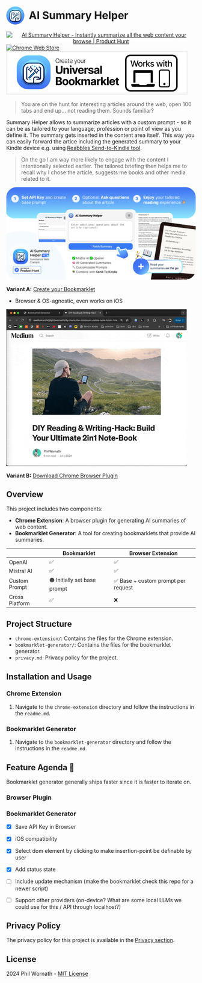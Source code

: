 <link href="style.css" rel="stylesheet">
<!-- # ![Icon](chrome-extension/icons/icon48.png) AI Summary Helper  -->
<h1 style="display: flex; align-content: center; align-items: center; gap: 12px;"><img src="icon.svg" style="width:48px; height:48px">AI Summary Helper</h1>
<a href="https://www.producthunt.com/posts/ai-summary-helper?embed=true&utm_source=badge-featured&utm_medium=badge&utm_souce=badge-ai&#0045;summary&#0045;helper" target="_blank"><img src="https://api.producthunt.com/widgets/embed-image/v1/featured.svg?post_id=461601&theme=dark" alt="AI&#0032;Summary&#0032;Helper - Instantly&#0032;summarize&#0032;all&#0032;the&#0032;web&#0032;content&#0032;your&#0032;browse | Product Hunt" style="width: 250px; height: 54px;text-align: center;" width="250" height="54" /></a> 
<a href="https://chrome.google.com/webstore/detail/ai-summary-helper-summari/hldbejcjaedipeegjcinmhejdndchkmb" target="_blank"><img src="https://storage.googleapis.com/web-dev-uploads/image/WlD8wC6g8khYWPJUsQceQkhXSlv1/iNEddTyWiMfLSwFD6qGq.png" alt="Chrome Web Store" style="width: 206px; height: 58px;text-align: center;" width="206" height="58" /></a><a href="https://philffm.github.io/ai-summary-helper/bookmarklet-generator/" target="_blank"><img src="createBookmarklet.svg" alt="Create Bookmarklet" /></a>



>You are on the hunt for interesting articles around the web, open 100 tabs and end up… not reading them. Sounds familiar?

Summary Helper allows to summarize articles with a custom prompt - so it can be as tailored to your language, profession or point of view as you define it. The summary gets inserted in the content area itself. This way you can easily forward the artice including the generated summary to your Kindle device e.g. using [Reabbles Send-to-Kindle tool](https://send.reabble.com/). 


>On the go I am way more likely to engage with the content I intentionally selected earlier. The tailored briefing then helps me to recall why I chose the article, suggests me books and other media related to it. 

![AI Summary Helper](aish.png)

**Variant A:** [Create your Bookmarklet](https://philffm.github.io/ai-summary-helper/bookmarklet-generator/) 
- Browser & OS-agnostic, even works on iOS 

![Demo](bookmarklet-generator/demo.gif)

**Variant B:** [Download Chrome Browser Plugin](https://chromewebstore.google.com/detail/ai-summary-helper-summari/hldbejcjaedipeegjcinmhejdndchkmb)


## Overview

This project includes two components:
- **Chrome Extension**: A browser plugin for generating AI summaries of web content.
- **Bookmarklet Generator**: A tool for creating bookmarklets that provide AI summaries.

|  | Bookmarklet  | Browser Extension |
| --- | --- | --- |
| OpenAI | ✅ | ✅ |
| Mistral AI | ✅ | ✅ |
| Custom Prompt | 🟠 Initially set base prompt | ✅ Base + custom prompt per request|
| Cross Platform | ✅ | ❌|


## Project Structure

- `chrome-extension/`: Contains the files for the Chrome extension.
- `bookmarklet-generator/`: Contains the files for the bookmarklet generator.
- `privacy.md`: Privacy policy for the project.

## Installation and Usage

### Chrome Extension

1. Navigate to the `chrome-extension` directory and follow the instructions in the `readme.md`.

### Bookmarklet Generator

1. Navigate to the `bookmarklet-generator` directory and follow the instructions in the `readme.md`.


## Feature Agenda 🚀

Bookmarklet generator generally ships faster since it is faster to iterate on.

### Browser Plugin

### Bookmarklet Generator 
- [x] Save API Key in Browser
- [x] iOS compatibility 
- [x] Select dom element by clicking to make insertion-point be definable by user
- [x] Add status state
- [ ] Include update mechanism (make the bookmarklet check this repo for a newer script) 
- [ ] Support other providers (on-device? What are some local LLMs we could use for this / API through localhost?)


## Privacy Policy

The privacy policy for this project is available in the [Privacy section](/chrome-extension/privacy.md).

## License

2024 Phil Wornath - [MIT License](LICENSE)
